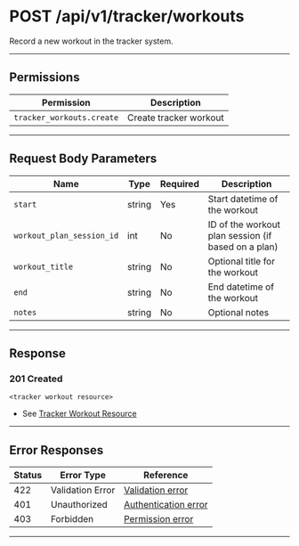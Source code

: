# POST /api/v1/tracker/workouts

Record a new workout in the tracker system.


---

## Permissions
| Permission                | Description                |
|---------------------------|----------------------------|
| `tracker_workouts.create` | Create tracker workout     |

---

## Request Body Parameters
| Name                    | Type    | Required | Description                                 |
|-------------------------|---------|----------|---------------------------------------------|
| `start`                 | string  | Yes      | Start datetime of the workout               |
| `workout_plan_session_id`| int    | No       | ID of the workout plan session (if based on a plan) |
| `workout_title`         | string  | No       | Optional title for the workout              |
| `end`                   | string  | No       | End datetime of the workout                 |
| `notes`                 | string  | No       | Optional notes                              |

---

## Response

### 201 Created
```
<tracker workout resource>
```
- See [Tracker Workout Resource](tracker_workout_resource.md)

---

## Error Responses
| Status | Error Type         | Reference                                                      |
|--------|--------------------|----------------------------------------------------------------|
| 422    | Validation Error   | [Validation error](../../_globals/validation-errors.md)         |
| 401    | Unauthorized       | [Authentication error](../../_globals/authentication-errors.md) |
| 403    | Forbidden          | [Permission error](../../_globals/permission-errors.md)         |

---
